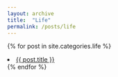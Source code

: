 ```yaml
---
layout: archive
title:  "Life"
permalink: /posts/life
---
```


{% for post in site.categories.life %}
  <li><a href="{{ post.url }}">{{ post.title }}</a></li>
{% endfor %}
